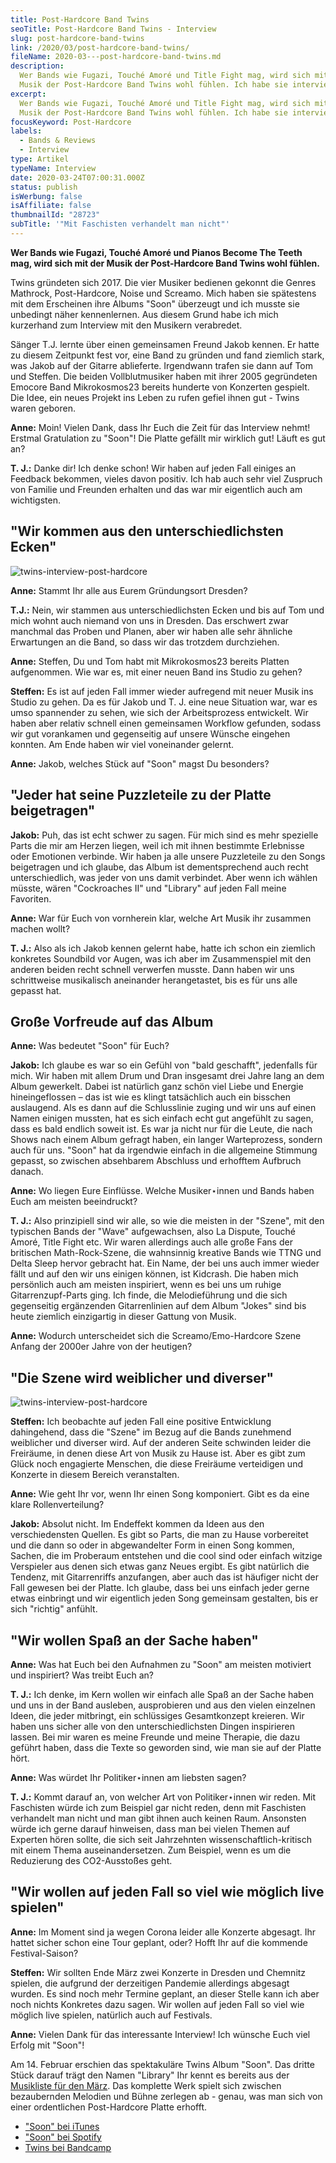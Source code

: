 ```yaml
---
title: Post-Hardcore Band Twins
seoTitle: Post-Hardcore Band Twins - Interview
slug: post-hardcore-band-twins
link: /2020/03/post-hardcore-band-twins/
fileName: 2020-03---post-hardcore-band-twins.md
description:
  Wer Bands wie Fugazi, Touché Amoré und Title Fight mag, wird sich mit der
  Musik der Post-Hardcore Band Twins wohl fühlen. Ich habe sie interviewt.
excerpt:
  Wer Bands wie Fugazi, Touché Amoré und Title Fight mag, wird sich mit der
  Musik der Post-Hardcore Band Twins wohl fühlen. Ich habe sie interviewt.
focusKeyword: Post-Hardcore
labels:
  - Bands & Reviews
  - Interview
type: Artikel
typeName: Interview
date: 2020-03-24T07:00:31.000Z
status: publish
isWerbung: false
isAffiliate: false
thumbnailId: "28723"
subTitle: '"Mit Faschisten verhandelt man nicht"'
---
```


<strong>Wer Bands wie Fugazi, Touché Amoré und Pianos Become The Teeth mag, wird
sich mit der Musik der Post-Hardcore Band Twins wohl fühlen.</strong>

Twins gründeten sich 2017. Die vier Musiker bedienen gekonnt die Genres
Mathrock, Post-Hardcore, Noise und Screamo. Mich haben sie spätestens mit dem
Erscheinen ihre Albums "Soon" überzeugt und ich musste sie unbedingt näher
kennenlernen. Aus diesem Grund habe ich mich kurzerhand zum Interview mit den
Musikern verabredet.

Sänger T.J. lernte über einen gemeinsamen Freund Jakob kennen. Er hatte zu
diesem Zeitpunkt fest vor, eine Band zu gründen und fand ziemlich stark, was
Jakob auf der Gitarre ablieferte. Irgendwann trafen sie dann auf Tom und
Steffen. Die beiden Vollblutmusiker haben mit ihrer 2005 gegründeten Emocore
Band Mikrokosmos23 bereits hunderte von Konzerten gespielt. Die Idee, ein neues
Projekt ins Leben zu rufen gefiel ihnen gut - Twins waren geboren.

<strong>Anne:</strong> Moin! Vielen Dank, dass Ihr Euch die Zeit für das
Interview nehmt! Erstmal Gratulation zu "Soon"! Die Platte gefällt mir wirklich
gut! Läuft es gut an?

<strong>T. J.:</strong> Danke dir! Ich denke schon! Wir haben auf jeden Fall
einiges an Feedback bekommen, vieles davon positiv. Ich hab auch sehr viel
Zuspruch von Familie und Freunden erhalten und das war mir eigentlich auch am
wichtigsten.

## "Wir kommen aus den unterschiedlichsten Ecken"

![twins-interview-post-hardcore](http://cardamonchai.com/wp-content/uploads/2020/03/twins-400x400.jpg '"Soon" - das neue Album von Twins')

<strong>Anne:</strong> Stammt Ihr alle aus Eurem Gründungsort Dresden?

<strong>T.J.:</strong> Nein, wir stammen aus unterschiedlichsten Ecken und bis
auf Tom und mich wohnt auch niemand von uns in Dresden. Das erschwert zwar
manchmal das Proben und Planen, aber wir haben alle sehr ähnliche Erwartungen an
die Band, so dass wir das trotzdem durchziehen.

<strong>Anne:</strong> Steffen, Du und Tom habt mit Mikrokosmos23 bereits
Platten aufgenommen. Wie war es, mit einer neuen Band ins Studio zu gehen?

<strong>Steffen:</strong> Es ist auf jeden Fall immer wieder aufregend mit neuer
Musik ins Studio zu gehen. Da es für Jakob und T. J. eine neue Situation war,
war es umso spannender zu sehen, wie sich der Arbeitsprozess entwickelt. Wir
haben aber relativ schnell einen gemeinsamen Workflow gefunden, sodass wir gut
vorankamen und gegenseitig auf unsere Wünsche eingehen konnten. Am Ende haben
wir viel voneinander gelernt.

<strong>Anne:</strong> Jakob, welches Stück auf "Soon" magst Du besonders?

## "Jeder hat seine Puzzleteile zu der Platte beigetragen"

<strong>Jakob:</strong> Puh, das ist echt schwer zu sagen. Für mich sind es mehr
spezielle Parts die mir am Herzen liegen, weil ich mit ihnen bestimmte
Erlebnisse oder Emotionen verbinde. Wir haben ja alle unsere Puzzleteile zu den
Songs beigetragen und ich glaube, das Album ist dementsprechend auch recht
unterschiedlich, was jeder von uns damit verbindet. Aber wenn ich wählen müsste,
wären "Cockroaches II" und "Library" auf jeden Fall meine Favoriten.

<strong>Anne:</strong> War für Euch von vornherein klar, welche Art Musik ihr
zusammen machen wollt?

<strong>T. J.:</strong> Also als ich Jakob kennen gelernt habe, hatte ich schon
ein ziemlich konkretes Soundbild vor Augen, was ich aber im Zusammenspiel mit
den anderen beiden recht schnell verwerfen musste. Dann haben wir uns
schrittweise musikalisch aneinander herangetastet, bis es für uns alle gepasst
hat.

## Große Vorfreude auf das Album

<strong>Anne:</strong> Was bedeutet "Soon" für Euch?

<strong>Jakob:</strong> Ich glaube es war so ein Gefühl von "bald geschafft",
jedenfalls für mich. Wir haben mit allem Drum und Dran insgesamt drei Jahre lang
an dem Album gewerkelt. Dabei ist natürlich ganz schön viel Liebe und Energie
hineingeflossen – das ist wie es klingt tatsächlich auch ein bisschen
auslaugend. Als es dann auf die Schlusslinie zuging und wir uns auf einen Namen
einigen mussten, hat es sich einfach echt gut angefühlt zu sagen, dass es bald
endlich soweit ist. Es war ja nicht nur für die Leute, die nach Shows nach einem
Album gefragt haben, ein langer Warteprozess, sondern auch für uns. "Soon" hat
da irgendwie einfach in die allgemeine Stimmung gepasst, so zwischen absehbarem
Abschluss und erhofftem Aufbruch danach.

<strong>Anne:</strong> Wo liegen Eure Einflüsse. Welche Musiker⋆innen und Bands
haben Euch am meisten beeindruckt?

<strong>T. J.:</strong> Also prinzipiell sind wir alle, so wie die meisten in
der "Szene", mit den typischen Bands der "Wave" aufgewachsen, also La Dispute,
Touché Amoré, Title Fight etc. Wir waren allerdings auch alle große Fans der
britischen Math-Rock-Szene, die wahnsinnig kreative Bands wie TTNG und Delta
Sleep hervor gebracht hat. Ein Name, der bei uns auch immer wieder fällt und auf
den wir uns einigen können, ist Kidcrash. Die haben mich persönlich auch am
meisten inspiriert, wenn es bei uns um ruhige Gitarrenzupf-Parts ging. Ich
finde, die Melodieführung und die sich gegenseitig ergänzenden Gitarrenlinien
auf dem Album "Jokes" sind bis heute ziemlich einzigartig in dieser Gattung von
Musik.

<strong>Anne:</strong> Wodurch unterscheidet sich die Screamo/Emo-Hardcore Szene
Anfang der 2000er Jahre von der heutigen?

## "Die Szene wird weiblicher und diverser"

![twins-interview-post-hardcore](http://cardamonchai.com/wp-content/uploads/2020/03/Design-ohne-Titel-1-1-400x300.jpg "Twins im Proberaum")

<strong>Steffen:</strong> Ich beobachte auf jeden Fall eine positive Entwicklung
dahingehend, dass die "Szene" im Bezug auf die Bands zunehmend weiblicher und
diverser wird. Auf der anderen Seite schwinden leider die Freiräume, in denen
diese Art von Musik zu Hause ist. Aber es gibt zum Glück noch engagierte
Menschen, die diese Freiräume verteidigen und Konzerte in diesem Bereich
veranstalten.

<strong>Anne:</strong> Wie geht Ihr vor, wenn Ihr einen Song komponiert. Gibt es
da eine klare Rollenverteilung?

<strong>Jakob:</strong> Absolut nicht. Im Endeffekt kommen da Ideen aus den
verschiedensten Quellen. Es gibt so Parts, die man zu Hause vorbereitet und die
dann so oder in abgewandelter Form in einen Song kommen, Sachen, die im
Proberaum entstehen und die cool sind oder einfach witzige Verspieler aus denen
sich etwas ganz Neues ergibt. Es gibt natürlich die Tendenz, mit Gitarrenriffs
anzufangen, aber auch das ist häufiger nicht der Fall gewesen bei der Platte.
Ich glaube, dass bei uns einfach jeder gerne etwas einbringt und wir eigentlich
jeden Song gemeinsam gestalten, bis er sich "richtig" anfühlt.

## "Wir wollen Spaß an der Sache haben"

<strong>Anne:</strong> Was hat Euch bei den Aufnahmen zu "Soon" am meisten
motiviert und inspiriert? Was treibt Euch an?

<strong>T. J.:</strong> Ich denke, im Kern wollen wir einfach alle Spaß an der
Sache haben und uns in der Band ausleben, ausprobieren und aus den vielen
einzelnen Ideen, die jeder mitbringt, ein schlüssiges Gesamtkonzept kreieren.
Wir haben uns sicher alle von den unterschiedlichsten Dingen inspirieren lassen.
Bei mir waren es meine Freunde und meine Therapie, die dazu geführt haben, dass
die Texte so geworden sind, wie man sie auf der Platte hört.

<strong>Anne:</strong> Was würdet Ihr Politiker⋆innen am liebsten sagen?

<strong>T. J.:</strong> Kommt darauf an, von welcher Art von Politiker⋆innen wir
reden. Mit Faschisten würde ich zum Beispiel gar nicht reden, denn mit
Faschisten verhandelt man nicht und man gibt ihnen auch keinen Raum. Ansonsten
würde ich gerne darauf hinweisen, dass man bei vielen Themen auf Experten hören
sollte, die sich seit Jahrzehnten wissenschaftlich-kritisch mit einem Thema
auseinandersetzen. Zum Beispiel, wenn es um die Reduzierung des CO2-Ausstoßes
geht.

## "Wir wollen auf jeden Fall so viel wie möglich live spielen"

<strong>Anne:</strong> Im Moment sind ja wegen Corona leider alle Konzerte
abgesagt. Ihr hattet sicher schon eine Tour geplant, oder? Hofft Ihr auf die
kommende Festival-Saison?

<strong>Steffen:</strong> Wir sollten Ende März zwei Konzerte in Dresden und
Chemnitz spielen, die aufgrund der derzeitigen Pandemie allerdings abgesagt
wurden. Es sind noch mehr Termine geplant, an dieser Stelle kann ich aber noch
nichts Konkretes dazu sagen. Wir wollen auf jeden Fall so viel wie möglich live
spielen, natürlich auch auf Festivals.

<strong>Anne:</strong> Vielen Dank für das interessante Interview! Ich wünsche
Euch viel Erfolg mit "Soon"!

Am 14. Februar erschien das spektakuläre Twins Album "Soon". Das dritte Stück
darauf trägt den Namen "Library" Ihr kennt es bereits aus der
<a href="http://cardamonchai.com/2020/02/12-songs-fuer-den-maerz/">Musikliste
für den März</a>. Das komplette Werk spielt sich zwischen bezaubernden Melodien
und Bühne zerlegen ab - genau, was man sich von einer ordentlichen Post-Hardcore
Platte erhofft.

<ul>
    <li><a href="https://music.apple.com/de/album/soon/1494305490" target="_blank" rel="noopener nofollow">"Soon" bei iTunes</a></li>
    <li><a href="https://open.spotify.com/album/3xZquE5MK932k873lUVBLB?si=joAOW9PLTOiGUQ0Z1eVWjw" target="_blank" rel="noopener nofollow">"Soon" bei Spotify</a></li>
    <li><a href="https://throughloverec.bandcamp.com/album/soon" target="_blank" rel="noopener nofollow">Twins bei Bandcamp</a></li>
</ul>
